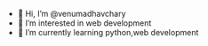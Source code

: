 - 👋 Hi, I’m @venumadhavchary
- 👀 I’m interested in web development
- 🌱 I’m currently learning python,web development

